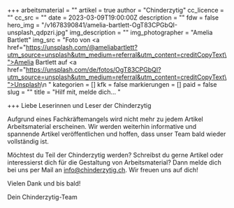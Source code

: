 +++
arbeitsmaterial = ""
artikel = true
author = "Chinderzytig"
cc_licence = ""
cc_src = ""
date = 2023-03-09T19:00:00Z
description = ""
fdw = false
hero_img = "/v1678390841/amelia-bartlett-OgT83CPGbQI-unsplash_qdpzri.jpg"
img_description = ""
img_photographer = "Amelia Bartlett"
img_src = "Foto von <a href=\"https://unsplash.com/@ameliabartlett?utm_source=unsplash&utm_medium=referral&utm_content=creditCopyText\">Amelia Bartlett</a> auf <a href=\"https://unsplash.com/de/fotos/OgT83CPGbQI?utm_source=unsplash&utm_medium=referral&utm_content=creditCopyText\">Unsplash</a>\n  "
kategorien = []
kfk = false
markierungen = []
paid = false
slug = ""
title = "Hilf mit, melde dich… "

+++
Liebe Leserinnen und Leser der Chinderzytig

Aufgrund eines Fachkräftemangels wird nicht mehr zu jedem Artikel Arbeitsmaterial erscheinen. Wir werden weiterhin informative und spannende Artikel veröffentlichen und hoffen, dass unser Team bald wieder vollständig ist.

Möchtest du Teil der Chinderzytig werden? Schreibst du gerne Artikel oder interessierst dich für die Gestaltung von Arbeitsmaterial? Dann melde dich bei uns per Mail an [info@chinderzytig.ch](mailto:info@chinderzytig.ch). Wir freuen uns auf dich!

Vielen Dank und bis bald!

Dein Chinderzytig-Team